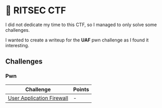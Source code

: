 # 🐯 RITSEC CTF

I did not dedicate my time to this CTF, so I managed to only solve some challenges.

I wanted to create a writeup for the **UAF** pwn challenge as I found it interesting.

## Challenges

### Pwn

| Challenge                                                     | Points |
| ------------------------------------------------------------- | ------ |
| [User Application Firewall](pwn/user-application-firewall.md) | -      |
